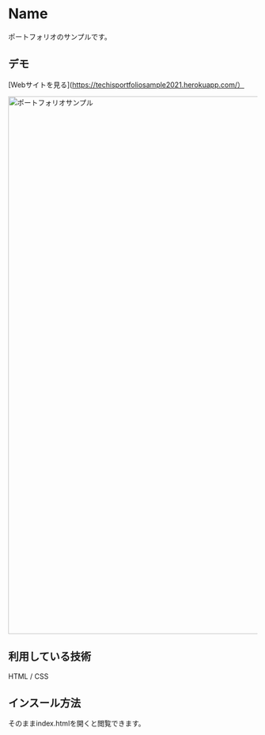 Name
====

ポートフォリオのサンプルです。

## デモ
[Webサイトを見る](https://techisportfoliosample2021.herokuapp.com/）

<img width="1086" alt="ポートフォリオサンプル" src="https://user-images.githubusercontent.com/85676252/123872224-c125a880-d96f-11eb-9ce2-9479488dc3a9.png">

## 利用している技術
HTML / CSS

## インスール方法
そのままindex.htmlを開くと閲覧できます。
